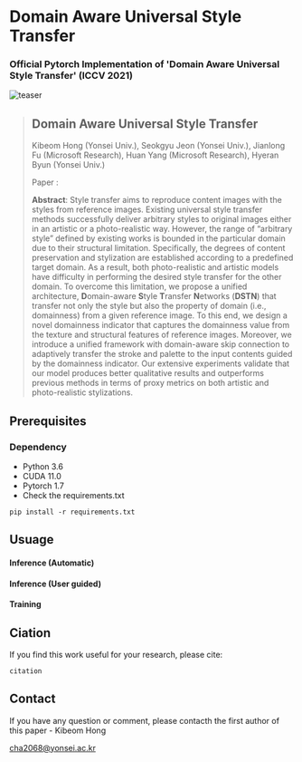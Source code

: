 # Domain Aware Universal Style Transfer

### Official Pytorch Implementation of 'Domain Aware Universal Style Transfer' (ICCV 2021)

![teaser](https://user-images.githubusercontent.com/77425614/127080253-dcee74fd-0301-4767-8f9c-6958d2da1ff8.PNG)

> ## Domain Aware Universal Style Transfer
> 
> Kibeom Hong (Yonsei Univ.), Seokgyu Jeon (Yonsei Univ.), Jianlong Fu (Microsoft Research), Huan Yang (Microsoft Research), Hyeran Byun (Yonsei Univ.)
>
> Paper : 
> 
> **Abstract**: Style transfer aims to reproduce content images with the styles from reference images. Existing universal style transfer methods successfully deliver arbitrary styles to original images either in an artistic or a photo-realistic way. However, the range of “arbitrary style” defined by existing works is bounded in the particular domain due to their structural limitation. Specifically, the degrees of content preservation and stylization are established according to a predefined target domain. As a result, both photo-realistic and artistic models have difficulty in performing the desired style transfer for the other domain. To overcome this limitation, we propose a unified architecture, **D**omain-aware **S**tyle **T**ransfer **N**etworks (**DSTN**) that transfer not only the style but also the property of domain (i.e., domainness) from a given reference image. To this end, we design a novel domainness indicator that captures the domainness value from the texture and structural features of reference images. Moreover, we introduce a unified framework with domain-aware skip connection to adaptively transfer the stroke and palette to the input contents guided by the domainness indicator. Our extensive experiments validate that our model produces better qualitative results and outperforms previous methods in terms of proxy metrics on both artistic and photo-realistic stylizations.


## Prerequisites

### Dependency
- Python 3.6
- CUDA 11.0
- Pytorch 1.7
- Check the requirements.txt

```
pip install -r requirements.txt
```

## Usuage
#### Inference (Automatic)
#### Inference (User guided)
#### Training


## Ciation
If you find this work useful for your research, please cite:
```
citation
```

## Contact
If you have any question or comment, please contacth the first author of this paper - Kibeom Hong

[cha2068@yonsei.ac.kr](cha2068@yonsei.ac.kr)
